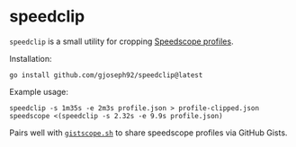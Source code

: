 # speedclip

`speedclip` is a small utility for cropping [Speedscope profiles](https://github.com/jlfwong/speedscope/wiki/Importing-from-custom-sources#speedscopes-file-format).

Installation:
```
go install github.com/gjoseph92/speedclip@latest
```

Example usage:
```
speedclip -s 1m35s -e 2m3s profile.json > profile-clipped.json
speedscope <(speedclip -s 2.32s -e 9.9s profile.json)
```

Pairs well with [`gistscope.sh`](https://gist.github.com/gjoseph92/7bfed4d5c372c619af03f9d22e260353) to share speedscope profiles via GitHub Gists.
